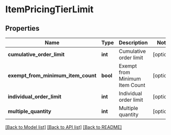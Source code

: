 # ItemPricingTierLimit

## Properties
Name | Type | Description | Notes
------------ | ------------- | ------------- | -------------
**cumulative_order_limit** | **int** | Cumulative order limit | [optional] 
**exempt_from_minimum_item_count** | **bool** | Exempt from Minimum Item Count | [optional] 
**individual_order_limit** | **int** | Individual order limit | [optional] 
**multiple_quantity** | **int** | Multiple quantity | [optional] 

[[Back to Model list]](../README.md#documentation-for-models) [[Back to API list]](../README.md#documentation-for-api-endpoints) [[Back to README]](../README.md)


